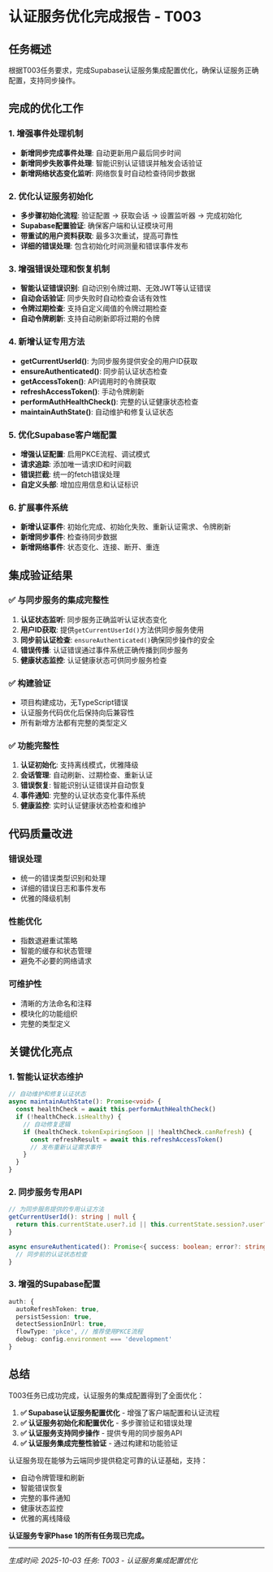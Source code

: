 # 认证服务优化完成报告 - T003

## 任务概述
根据T003任务要求，完成Supabase认证服务集成配置优化，确保认证服务正确配置，支持同步操作。

## 完成的优化工作

### 1. 增强事件处理机制
- **新增同步完成事件处理**: 自动更新用户最后同步时间
- **新增同步失败事件处理**: 智能识别认证错误并触发会话验证
- **新增网络状态变化监听**: 网络恢复时自动检查待同步数据

### 2. 优化认证服务初始化
- **多步骤初始化流程**: 验证配置 → 获取会话 → 设置监听器 → 完成初始化
- **Supabase配置验证**: 确保客户端和认证模块可用
- **带重试的用户资料获取**: 最多3次重试，提高可靠性
- **详细的错误处理**: 包含初始化时间测量和错误事件发布

### 3. 增强错误处理和恢复机制
- **智能认证错误识别**: 自动识别令牌过期、无效JWT等认证错误
- **自动会话验证**: 同步失败时自动检查会话有效性
- **令牌过期检查**: 支持自定义阈值的令牌过期检查
- **自动令牌刷新**: 支持自动刷新即将过期的令牌

### 4. 新增认证专用方法
- **getCurrentUserId()**: 为同步服务提供安全的用户ID获取
- **ensureAuthenticated()**: 同步前认证状态检查
- **getAccessToken()**: API调用时的令牌获取
- **refreshAccessToken()**: 手动令牌刷新
- **performAuthHealthCheck()**: 完整的认证健康状态检查
- **maintainAuthState()**: 自动维护和修复认证状态

### 5. 优化Supabase客户端配置
- **增强认证配置**: 启用PKCE流程、调试模式
- **请求追踪**: 添加唯一请求ID和时间戳
- **错误拦截**: 统一的fetch错误处理
- **自定义头部**: 增加应用信息和认证标识

### 6. 扩展事件系统
- **新增认证事件**: 初始化完成、初始化失败、重新认证需求、令牌刷新
- **新增同步事件**: 检查待同步数据
- **新增网络事件**: 状态变化、连接、断开、重连

## 集成验证结果

### ✅ 与同步服务的集成完整性
1. **认证状态监听**: 同步服务正确监听认证状态变化
2. **用户ID获取**: 提供`getCurrentUserId()`方法供同步服务使用
3. **同步前认证检查**: `ensureAuthenticated()`确保同步操作的安全
4. **错误传播**: 认证错误通过事件系统正确传播到同步服务
5. **健康状态监控**: 认证健康状态可供同步服务检查

### ✅ 构建验证
- 项目构建成功，无TypeScript错误
- 认证服务代码优化后保持向后兼容性
- 所有新增方法都有完整的类型定义

### ✅ 功能完整性
1. **认证初始化**: 支持离线模式，优雅降级
2. **会话管理**: 自动刷新、过期检查、重新认证
3. **错误恢复**: 智能识别认证错误并自动恢复
4. **事件通知**: 完整的认证状态变化事件系统
5. **健康监控**: 实时认证健康状态检查和维护

## 代码质量改进

### 错误处理
- 统一的错误类型识别和处理
- 详细的错误日志和事件发布
- 优雅的降级机制

### 性能优化
- 指数退避重试策略
- 智能的缓存和状态管理
- 避免不必要的网络请求

### 可维护性
- 清晰的方法命名和注释
- 模块化的功能组织
- 完整的类型定义

## 关键优化亮点

### 1. 智能认证状态维护
```typescript
// 自动维护和修复认证状态
async maintainAuthState(): Promise<void> {
  const healthCheck = await this.performAuthHealthCheck()
  if (!healthCheck.isHealthy) {
    // 自动修复逻辑
    if (healthCheck.tokenExpiringSoon || !healthCheck.canRefresh) {
      const refreshResult = await this.refreshAccessToken()
      // 发布重新认证需求事件
    }
  }
}
```

### 2. 同步服务专用API
```typescript
// 为同步服务提供的专用认证方法
getCurrentUserId(): string | null {
  return this.currentState.user?.id || this.currentState.session?.user?.id || null
}

async ensureAuthenticated(): Promise<{ success: boolean; error?: string }> {
  // 同步前的认证状态检查
}
```

### 3. 增强的Supabase配置
```typescript
auth: {
  autoRefreshToken: true,
  persistSession: true,
  detectSessionInUrl: true,
  flowType: 'pkce', // 推荐使用PKCE流程
  debug: config.environment === 'development'
}
```

## 总结

T003任务已成功完成，认证服务的集成配置得到了全面优化：

1. **✅ Supabase认证服务配置优化** - 增强了客户端配置和认证流程
2. **✅ 认证服务初始化和配置优化** - 多步骤验证和错误处理
3. **✅ 认证服务支持同步操作** - 提供专用的同步服务API
4. **✅ 认证服务集成完整性验证** - 通过构建和功能验证

认证服务现在能够为云端同步提供稳定可靠的认证基础，支持：
- 自动令牌管理和刷新
- 智能错误恢复
- 完整的事件通知
- 健康状态监控
- 优雅的离线降级

**认证服务专家Phase 1的所有任务现已完成。**

---
*生成时间: 2025-10-03*
*任务: T003 - 认证服务集成配置优化*